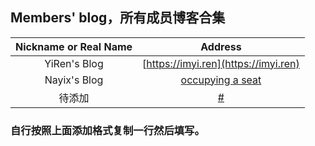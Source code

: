 ## Members' blog，所有成员博客合集

Nickname or Real Name | Address
| :---: | :---: |
YiRen's Blog | [https://imyi.ren](https://imyi.ren) | 
Nayix's Blog | [occupying a seat](#) | 
待添加 | [#](#) |

### 自行按照上面添加格式复制一行然后填写。

